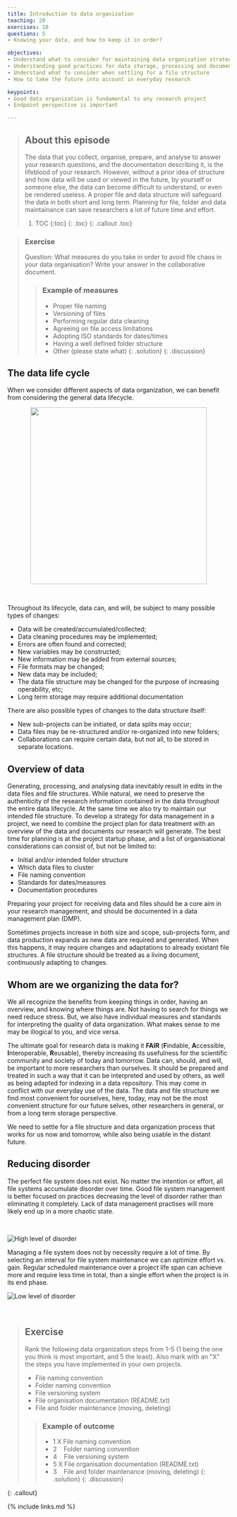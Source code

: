 ```yaml
---
title: Introduction to data organization
teaching: 20
exercises: 10
questions: 5
- Knowing your data, and how to keep it in order?

objectives:
- Understand what to consider for maintaining data organization strategies in a project
- Understanding good practices for data storage, processing and documentation
- Understand what to consider when settling for a file structure
- How to take the future into account in everyday research 

keypoints:
- Good data organization is fundamental to any research project
- Endpoint perspective is important

---
```


[life-cycle]: ../fig/101-intro/rdmkit-data-lifecycle.png
[high-disorder]: ../fig/101-intro/High_disorder.png
[low-disorder]: ../fig/101-intro/Low_disorder.png

> ## About this episode 
> The data that you collect, organise, prepare, and analyse to answer your research questions, and the documentation describing it, is the lifeblood of your research. However, without a prior idea of structure and how data will be used or viewed in the future, by yourself or someone else, the data can become difficult to understand, or even be rendered useless. A proper file and data structure will safeguard the data in both short and long term. Planning for file, folder and data maintainance can save researchers a lot of future time and effort. 
> 1. TOC
> {:toc}
> {: .toc}
{: .callout .toc}

> ### Exercise
> Question: What measures do you take in order to avoid file chaos in your data organisation?
> Write your answer in the collaborative document.
>
>> ### Example of measures
>> * Proper file naming 
>> * Versioning of files 
>> * Performing regular data cleaning 
>> * Agreeing on file access limitations 
>> * Adopting ISO standards for dates/times 
>> * Having a well defined folder structure
>> * Other (please state what) 
> {: .solution}
{: .discussion}


## The data life cycle

When we consider different aspects of data organization, we can benefit from considering the general data lifecycle.

<!-- ![Data Life Cycle][life-cycle]  -->
<p align="center">
<img src="../fig/101-intro/rdmkit-data-lifecycle.png" width="400" height="400"/>
</p>
<br>

Throughout its lifecycle, data can, and will, be subject to many possible types of changes:

* Data will be created/accumulated/collected; 
* Data cleaning procedures may be implemented;
* Errors are often found and corrected;
* New variables may be constructed;
* New information may be added from external sources;
* File formats may be changed;
* New data may be included;
* The data file structure may be changed for the purpose of increasing operability, etc;
* Long term storage may require additional documentation

There are also possible types of changes to the data structure itself:

* New sub-projects can be initiated, or data splits may occur;
* Data files may be re-structured and/or re-organized into new folders;
* Collaborations can require certain data, but not all, to be stored in separate locations.


## Overview of data

Generating, processing, and analysing data inevitably result in edits in the data files and file structures. While natural, we need to preserve the authenticity of the research information contained in the data throughout the entire data lifecycle. At the same time we also try to maintain our intended file structure. To develop a strategy for data management in a project, we need to combine the project plan for data treatment with an overview of the data and documents our research will generate. The best time for planning is at the project startup phase, and a list of organisational considerations can consist of, but not be limited to:

* Initial and/or intended folder structure
* Which data files to cluster
* File naming convention
* Standards for dates/measures
* Documentation procedures

Preparing your project for receiving data and files should be a core aim in your research management, and should be documented in a data management plan (DMP). 

Sometimes projects increase in both size and scope, sub-projects form, and data production expands as new data are required and generated. When this happens, it may require changes and adaptations to already existant file structures. A file structure should be treated as a living document, continuously adapting to changes.


## Whom are we organizing the data for?
We all recognize the benefits from keeping things in order, having an overview, and knowing where things are. Not having to search for things we need reduce stress. But, we also have individual measures and standards for interpreting the quality of data organization. What makes sense to me may be illogical to you, and vice versa.

The ultimate goal for research data is making it **FAIR** (**F**indable, **A**ccessible, **I**nteroperable, **R**eusable), thereby increasing its usefulness for the scientific community and society of today and tomorrow. Data can, should, and will, be important to more researchers than ourselves. It should be prepared and treated in such a way that it can be interpreted and used by others, as well as being adapted for indexing in a data repository. This may come in conflict with our everyday use of the data. The data and file structure we find most convenient for ourselves, here, today, may not be the most convenient structure for our future selves, other researchers in general, or from a long term storage perspective.

We need to settle for a file structure and data organization process that works for us now and tomorrow, while also being usable in the distant future. 

## Reducing disorder
The perfect file system does not exist. No matter the intention or effort, all file systems accumulate disorder over time. Good file system management is better focused on practices decreasing the level of disorder rather than eliminating it completely. Lack of data management practises will more likely end up in a more chaotic state. 
<br>

<br>

![High level of disorder][high-disorder] 

Managing a file system does not by necessity require a lot of time. By selecting an interval for file system maintenance we can optimize effort vs. gain. Regular scheduled maintenance over a project life span can achieve more and require less time in total, than a single effort when the project is in its end phase.

![Low level of disorder][low-disorder]<br>

<br>


> ## Exercise
> Rank the following data organization steps from 1-5 (1 being the one you think is most important, and 5 the least). Also mark with an "X" the steps you have implemented in your own projects. 
> - File naming convention
> - Folder naming convention
> - File versioning system
> - File organisation documentation (README.txt)
> - File and folder maintenance (moving, deleting)
>
>> ### Example of outcome
>> * 1&nbsp;X&nbsp;File naming convention
>> * 2&nbsp;&nbsp;&nbsp;&nbsp;Folder naming convention
>> * 4&nbsp;&nbsp;&nbsp;&nbsp;File versioning system 
>> * 5&nbsp;X&nbsp;File organisation documentation (README.txt) 
>> * 3&nbsp;&nbsp;&nbsp;&nbsp;File and folder maintenance (moving, deleting)
> {: .solution}
{: .discussion}

{: .callout}

{% include links.md %}